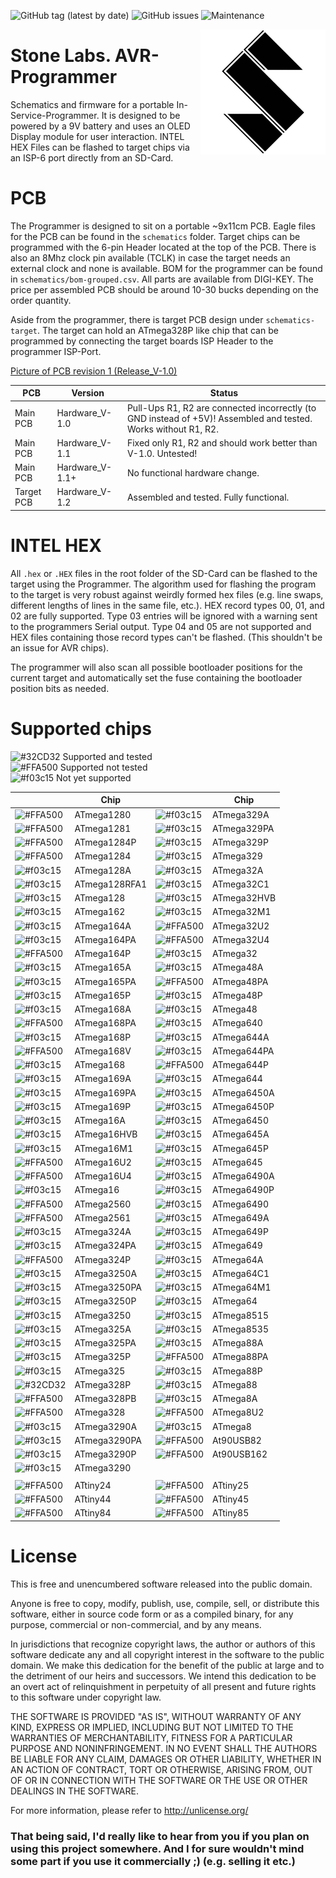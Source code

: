 ![GitHub tag (latest by date)](https://img.shields.io/github/v/tag/StoneLabs/AVR-Programmer?label=Version&style=flat-square) ![GitHub issues](https://img.shields.io/github/issues-raw/StoneLabs/AVR-Programmer?style=flat-square) ![Maintenance](https://img.shields.io/maintenance/yes/2020?style=flat-square)

<img src="schematics/media/StoneLabs.png" align="right" width="200" />

# Stone Labs. AVR-Programmer
Schematics and firmware for a portable In-Service-Programmer. It is designed to be powered by a 9V battery and uses an OLED Display module for user interaction. INTEL HEX Files can be flashed to target chips via an ISP-6 port directly from an SD-Card.

# PCB

The Programmer is designed to sit on a portable ~9x11cm PCB. Eagle files for the PCB can be found in the `schematics` folder. Target chips can be programmed with the 6-pin Header located at the top of the PCB. There is also an 8Mhz clock pin available (TCLK) in case the target needs an external clock and none is available. BOM for the programmer can be found in `schematics/bom-grouped.csv`. All parts are available from DIGI-KEY. The price per assembled PCB should be around 10-30 bucks depending on the order quantity.


Aside from the programmer, there is target PCB design under `schematics-target`. The target can hold an ATmega328P like chip that can be programmed by connecting the target boards ISP Header to the programmer ISP-Port.

[Picture of PCB revision 1 (Release_V-1.0)](/pcb_v-1.0.png)

| PCB | Version | Status |
| - | - | - |
| Main PCB | Hardware_V-1.0 | Pull-Ups R1, R2 are connected incorrectly (to GND instead of +5V)! Assembled and tested. Works without R1, R2. |
| Main PCB | Hardware_V-1.1 | Fixed only R1, R2 and should work better than V-1.0. Untested! |
| Main PCB | Hardware_V-1.1+ | No functional hardware change. |
| Target PCB | Hardware_V-1.2 | Assembled and tested. Fully functional. |

# INTEL HEX

All `.hex` or `.HEX` files in the root folder of the SD-Card can be flashed to the target using the Programmer. The algorithm used for flashing the program to the target is very robust against weirdly formed hex files (e.g. line swaps, different lengths of lines in the same file, etc.). HEX record types 00, 01, and 02 are fully supported. Type 03 entries will be ignored with a warning sent to the programmers Serial output. Type 04 and 05 are not supported and HEX files containing those record types can't be flashed. (This shouldn't be an issue for AVR chips).


The programmer will also scan all possible bootloader positions for the current target and automatically set the fuse containing the bootloader position bits as needed.

# Supported chips

![#32CD32](https://via.placeholder.com/15/32CD32/000000?text=+) Supported and tested  
![#FFA500](https://via.placeholder.com/15/FFA500/000000?text=+) Supported not tested  
![#f03c15](https://via.placeholder.com/15/f03c15/000000?text=+) Not yet supported  

||Chip||Chip|
| - | - | - | - |
|  ![#FFA500](https://via.placeholder.com/15/FFA500/000000?text=+) | ATmega1280    |  ![#f03c15](https://via.placeholder.com/15/f03c15/000000?text=+) | ATmega329A    |
|  ![#FFA500](https://via.placeholder.com/15/FFA500/000000?text=+) | ATmega1281    |  ![#f03c15](https://via.placeholder.com/15/f03c15/000000?text=+) | ATmega329PA   |
|  ![#FFA500](https://via.placeholder.com/15/FFA500/000000?text=+) | ATmega1284P   |  ![#f03c15](https://via.placeholder.com/15/f03c15/000000?text=+) | ATmega329P    |
|  ![#FFA500](https://via.placeholder.com/15/FFA500/000000?text=+) | ATmega1284    |  ![#f03c15](https://via.placeholder.com/15/f03c15/000000?text=+) | ATmega329     |
|  ![#f03c15](https://via.placeholder.com/15/f03c15/000000?text=+) | ATmega128A    |  ![#f03c15](https://via.placeholder.com/15/f03c15/000000?text=+) | ATmega32A     |
|  ![#f03c15](https://via.placeholder.com/15/f03c15/000000?text=+) | ATmega128RFA1 |  ![#f03c15](https://via.placeholder.com/15/f03c15/000000?text=+) | ATmega32C1    |
|  ![#f03c15](https://via.placeholder.com/15/f03c15/000000?text=+) | ATmega128     |  ![#f03c15](https://via.placeholder.com/15/f03c15/000000?text=+) | ATmega32HVB   |
|  ![#f03c15](https://via.placeholder.com/15/f03c15/000000?text=+) | ATmega162     |  ![#f03c15](https://via.placeholder.com/15/f03c15/000000?text=+) | ATmega32M1    |
|  ![#f03c15](https://via.placeholder.com/15/f03c15/000000?text=+) | ATmega164A    |  ![#FFA500](https://via.placeholder.com/15/FFA500/000000?text=+) | ATmega32U2    |
|  ![#f03c15](https://via.placeholder.com/15/f03c15/000000?text=+) | ATmega164PA   |  ![#FFA500](https://via.placeholder.com/15/FFA500/000000?text=+) | ATmega32U4    |
|  ![#FFA500](https://via.placeholder.com/15/FFA500/000000?text=+) | ATmega164P    |  ![#f03c15](https://via.placeholder.com/15/f03c15/000000?text=+) | ATmega32      |
|  ![#f03c15](https://via.placeholder.com/15/f03c15/000000?text=+) | ATmega165A    |  ![#f03c15](https://via.placeholder.com/15/f03c15/000000?text=+) | ATmega48A     |
|  ![#f03c15](https://via.placeholder.com/15/f03c15/000000?text=+) | ATmega165PA   |  ![#FFA500](https://via.placeholder.com/15/FFA500/000000?text=+) | ATmega48PA    |
|  ![#f03c15](https://via.placeholder.com/15/f03c15/000000?text=+) | ATmega165P    |  ![#f03c15](https://via.placeholder.com/15/f03c15/000000?text=+) | ATmega48P     |
|  ![#f03c15](https://via.placeholder.com/15/f03c15/000000?text=+) | ATmega168A    |  ![#f03c15](https://via.placeholder.com/15/f03c15/000000?text=+) | ATmega48      |
|  ![#FFA500](https://via.placeholder.com/15/FFA500/000000?text=+) | ATmega168PA   |  ![#f03c15](https://via.placeholder.com/15/f03c15/000000?text=+) | ATmega640     |
|  ![#f03c15](https://via.placeholder.com/15/f03c15/000000?text=+) | ATmega168P    |  ![#f03c15](https://via.placeholder.com/15/f03c15/000000?text=+) | ATmega644A    |
|  ![#FFA500](https://via.placeholder.com/15/FFA500/000000?text=+) | ATmega168V    |  ![#f03c15](https://via.placeholder.com/15/f03c15/000000?text=+) | ATmega644PA   |
|  ![#f03c15](https://via.placeholder.com/15/f03c15/000000?text=+) | ATmega168     |  ![#FFA500](https://via.placeholder.com/15/FFA500/000000?text=+) | ATmega644P    |
|  ![#f03c15](https://via.placeholder.com/15/f03c15/000000?text=+) | ATmega169A    |  ![#f03c15](https://via.placeholder.com/15/f03c15/000000?text=+) | ATmega644     |
|  ![#f03c15](https://via.placeholder.com/15/f03c15/000000?text=+) | ATmega169PA   |  ![#f03c15](https://via.placeholder.com/15/f03c15/000000?text=+) | ATmega6450A   |
|  ![#f03c15](https://via.placeholder.com/15/f03c15/000000?text=+) | ATmega169P    |  ![#f03c15](https://via.placeholder.com/15/f03c15/000000?text=+) | ATmega6450P   |
|  ![#f03c15](https://via.placeholder.com/15/f03c15/000000?text=+) | ATmega16A     |  ![#f03c15](https://via.placeholder.com/15/f03c15/000000?text=+) | ATmega6450    |
|  ![#f03c15](https://via.placeholder.com/15/f03c15/000000?text=+) | ATmega16HVB   |  ![#f03c15](https://via.placeholder.com/15/f03c15/000000?text=+) | ATmega645A    |
|  ![#f03c15](https://via.placeholder.com/15/f03c15/000000?text=+) | ATmega16M1    |  ![#f03c15](https://via.placeholder.com/15/f03c15/000000?text=+) | ATmega645P    |
|  ![#FFA500](https://via.placeholder.com/15/FFA500/000000?text=+) | ATmega16U2    |  ![#f03c15](https://via.placeholder.com/15/f03c15/000000?text=+) | ATmega645     |
|  ![#FFA500](https://via.placeholder.com/15/FFA500/000000?text=+) | ATmega16U4    |  ![#f03c15](https://via.placeholder.com/15/f03c15/000000?text=+) | ATmega6490A   |
|  ![#f03c15](https://via.placeholder.com/15/f03c15/000000?text=+) | ATmega16      |  ![#f03c15](https://via.placeholder.com/15/f03c15/000000?text=+) | ATmega6490P   |
|  ![#FFA500](https://via.placeholder.com/15/FFA500/000000?text=+) | ATmega2560    |  ![#f03c15](https://via.placeholder.com/15/f03c15/000000?text=+) | ATmega6490    |
|  ![#FFA500](https://via.placeholder.com/15/FFA500/000000?text=+) | ATmega2561    |  ![#f03c15](https://via.placeholder.com/15/f03c15/000000?text=+) | ATmega649A    |
|  ![#f03c15](https://via.placeholder.com/15/f03c15/000000?text=+) | ATmega324A    |  ![#f03c15](https://via.placeholder.com/15/f03c15/000000?text=+) | ATmega649P    |
|  ![#f03c15](https://via.placeholder.com/15/f03c15/000000?text=+) | ATmega324PA   |  ![#f03c15](https://via.placeholder.com/15/f03c15/000000?text=+) | ATmega649     |
|  ![#FFA500](https://via.placeholder.com/15/FFA500/000000?text=+) | ATmega324P    |  ![#f03c15](https://via.placeholder.com/15/f03c15/000000?text=+) | ATmega64A     |
|  ![#f03c15](https://via.placeholder.com/15/f03c15/000000?text=+) | ATmega3250A   |  ![#f03c15](https://via.placeholder.com/15/f03c15/000000?text=+) | ATmega64C1    |
|  ![#f03c15](https://via.placeholder.com/15/f03c15/000000?text=+) | ATmega3250PA  |  ![#f03c15](https://via.placeholder.com/15/f03c15/000000?text=+) | ATmega64M1    |
|  ![#f03c15](https://via.placeholder.com/15/f03c15/000000?text=+) | ATmega3250P   |  ![#f03c15](https://via.placeholder.com/15/f03c15/000000?text=+) | ATmega64      |
|  ![#f03c15](https://via.placeholder.com/15/f03c15/000000?text=+) | ATmega3250    |  ![#f03c15](https://via.placeholder.com/15/f03c15/000000?text=+) | ATmega8515    |
|  ![#f03c15](https://via.placeholder.com/15/f03c15/000000?text=+) | ATmega325A    |  ![#f03c15](https://via.placeholder.com/15/f03c15/000000?text=+) | ATmega8535    |
|  ![#f03c15](https://via.placeholder.com/15/f03c15/000000?text=+) | ATmega325PA   |  ![#f03c15](https://via.placeholder.com/15/f03c15/000000?text=+) | ATmega88A     |
|  ![#f03c15](https://via.placeholder.com/15/f03c15/000000?text=+) | ATmega325P    |  ![#FFA500](https://via.placeholder.com/15/FFA500/000000?text=+) | ATmega88PA    |
|  ![#f03c15](https://via.placeholder.com/15/f03c15/000000?text=+) | ATmega325     |  ![#f03c15](https://via.placeholder.com/15/f03c15/000000?text=+) | ATmega88P     |
|  ![#32CD32](https://via.placeholder.com/15/32CD32/000000?text=+) | ATmega328P    |  ![#f03c15](https://via.placeholder.com/15/f03c15/000000?text=+) | ATmega88      |
|  ![#FFA500](https://via.placeholder.com/15/FFA500/000000?text=+) | ATmega328PB   |  ![#f03c15](https://via.placeholder.com/15/f03c15/000000?text=+) | ATmega8A      |
|  ![#FFA500](https://via.placeholder.com/15/FFA500/000000?text=+) | ATmega328     |  ![#FFA500](https://via.placeholder.com/15/FFA500/000000?text=+) | ATmega8U2     |
|  ![#f03c15](https://via.placeholder.com/15/f03c15/000000?text=+) | ATmega3290A   |  ![#f03c15](https://via.placeholder.com/15/f03c15/000000?text=+) | ATmega8       |
|  ![#f03c15](https://via.placeholder.com/15/f03c15/000000?text=+) | ATmega3290PA  |  ![#FFA500](https://via.placeholder.com/15/FFA500/000000?text=+) | At90USB82     |
|  ![#f03c15](https://via.placeholder.com/15/f03c15/000000?text=+) | ATmega3290P   |  ![#FFA500](https://via.placeholder.com/15/FFA500/000000?text=+) | At90USB162    |
|  ![#f03c15](https://via.placeholder.com/15/f03c15/000000?text=+) | ATmega3290    |                                                                  |               |
| | | | |
|  ![#FFA500](https://via.placeholder.com/15/FFA500/000000?text=+) | ATtiny24      |  ![#FFA500](https://via.placeholder.com/15/FFA500/000000?text=+) | ATtiny25      |
|  ![#FFA500](https://via.placeholder.com/15/FFA500/000000?text=+) | ATtiny44      |  ![#FFA500](https://via.placeholder.com/15/FFA500/000000?text=+) | ATtiny45      |
|  ![#FFA500](https://via.placeholder.com/15/FFA500/000000?text=+) | ATtiny84      |  ![#FFA500](https://via.placeholder.com/15/FFA500/000000?text=+) | ATtiny85      |

# License

This is free and unencumbered software released into the public domain.

Anyone is free to copy, modify, publish, use, compile, sell, or
distribute this software, either in source code form or as a compiled
binary, for any purpose, commercial or non-commercial, and by any
means.

In jurisdictions that recognize copyright laws, the author or authors
of this software dedicate any and all copyright interest in the
software to the public domain. We make this dedication for the benefit
of the public at large and to the detriment of our heirs and
successors. We intend this dedication to be an overt act of
relinquishment in perpetuity of all present and future rights to this
software under copyright law.

THE SOFTWARE IS PROVIDED "AS IS", WITHOUT WARRANTY OF ANY KIND,
EXPRESS OR IMPLIED, INCLUDING BUT NOT LIMITED TO THE WARRANTIES OF
MERCHANTABILITY, FITNESS FOR A PARTICULAR PURPOSE AND NONINFRINGEMENT.
IN NO EVENT SHALL THE AUTHORS BE LIABLE FOR ANY CLAIM, DAMAGES OR
OTHER LIABILITY, WHETHER IN AN ACTION OF CONTRACT, TORT OR OTHERWISE,
ARISING FROM, OUT OF OR IN CONNECTION WITH THE SOFTWARE OR THE USE OR
OTHER DEALINGS IN THE SOFTWARE.

For more information, please refer to <http://unlicense.org/>

### That being said, I'd really like to hear from you if you plan on using this project somewhere. And I for sure wouldn't mind some part if you use it commercially ;) (e.g. selling it etc.)
